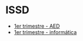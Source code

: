 # ISSD

- [1er trimestre - AED](./01_trimestre/aed/)
- [1er trimestre - informática](./01_trimestre/informatica/)
